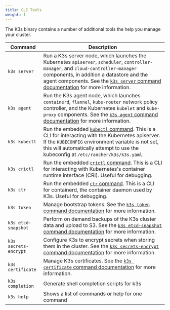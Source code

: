 ```yaml
---
title: CLI Tools
weight: 1
---
```


The K3s binary contains a number of additional tools the help you manage your cluster.

Command | Description
--------|------------------
`k3s server`| Run a K3s server node, which launches the Kubernetes `apiserver`, `scheduler`, `controller-manager`, and `cloud-controller-manager` components, in addition a datastore and the agent components. See the [`k3s server` command documentation](server.md) for more information.
`k3s agent`|  Run the K3s agent node, which launches `containerd`, `flannel`, `kube-router` network policy controller, and the Kubernetes `kubelet` and `kube-proxy` components. See the [`k3s agent` command documentation](agent.md) for more information.
`k3s kubectl`| Run the embedded [`kubectl` command](https://kubernetes.io/docs/reference/kubectl). This is a CLI for interacting with the Kubernetes apiserver.  If the `KUBECONFIG` environment variable is not set, this will automatically attempt to use the kubeconfig at `/etc/rancher/k3s/k3s.yaml`.
`k3s crictl`| Run the embedded [`crictl` command](https://github.com/kubernetes-sigs/cri-tools/blob/master/docs/crictl.md). This is a CLI for interacting with Kubernetes's container runtime interface (CRI). Useful for debugging.
`k3s ctr`| Run the embedded [`ctr` command](https://github.com/projectatomic/containerd/blob/master/docs/cli.md). This is a CLI for containerd, the container daemon used by K3s. Useful for debugging.
`k3s token` | Manage bootstrap tokens. See the [`k3s token` command documentation](token.md) for more information.
`k3s etcd-snapshot` | Perform on demand backups of the K3s cluster data and upload to S3. See the [`k3s etcd-snapshot` command documentation](etcd-snapshot.md) for more information.
`k3s secrets-encrypt` | Configure K3s to encrypt secrets when storing them in the cluster. See the [`k3s secrets-encrypt` command documentation](secrets-encrypt.md) for more information.
`k3s certificate` | Manage K3s certificates. See the [`k3s certificate` command documentation](certificate.md) for more information.
`k3s completion` | Generate shell completion scripts for k3s
`k3s help`| Shows a list of commands or help for one command
